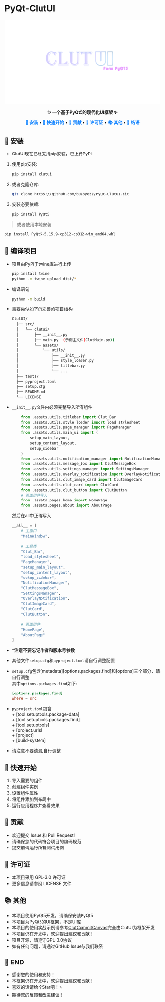 # PyQt-ClutUI

<p align="center">
    <img src="src/clutui/assets/icons/logo.png" alt="ClutUI Logo" width="500"/>
</p>

<p align="center">
    <strong>✨ 一个基于PyQt5的现代化UI框架 ✨</strong>
</p>

<p align="center">
    <a href="#安装" style="text-decoration:none; color:#007BFF; font-weight:bold;">🔧 安装</a> •
    <a href="#快速开始" style="text-decoration:none; color:#007BFF; font-weight:bold;">🚀 快速开始</a> •
    <a href="#贡献" style="text-decoration:none; color:#007BFF; font-weight:bold;">🌟 贡献</a> •
    <a href="#许可证" style="text-decoration:none; color:#007BFF; font-weight:bold;">📜 许可证</a> •
    <a href="#其他" style="text-decoration:none; color:#007BFF; font-weight:bold;">📚 其他</a> •
    <a href="#END" style="text-decoration:none; color:#007BFF; font-weight:bold;">💬 结语</a> 
</p>

## 🔧 安装
+ ClutUI现在已经支持pip安装，已上传PyPi
1. 使用pip安装:
   ```bash
   pip install clutui
   ```

2. 或者克隆仓库:
   ```bash
   git clone https://github.com/buaoyezz/PyQt-ClutUI.git
   ```

3. 安装必要依赖:
   ```cmd
   pip install PyQt5
   ```
>或者使用本地安装
   ```bash
   pip install PyQt5-5.15.9-cp312-cp312-win_amd64.whl
   ```
## 🍞 编译项目
 - 项目由PyPi于twine库进行上传
    ```bash
    pip install twine
    python -m twine upload dist/*
    ```

 - 编译语句
   ```bash
   python -m build
   ```
 - 需要类似如下的完善的项目结构
    ```bash
    ClutUI/
      ├── src/
      │   └── clutui/
      │       ├── __init__.py
      │       ├── main.py  (示例主文件(ClutMain.py))
      │       └── assets/
      │           └── utils/
      │               ├── __init__.py
      │               ├── style_loader.py
      │               ├── titlebar.py
      │               └── ...
      ├── tests/
      ├── pyproject.toml
      ├── setup.cfg
      ├── README.md
      └── LICENSE
    ```
  - `__init__.py`文件内必须完整导入所有组件
    ```python
        from .assets.utils.titlebar import Clut_Bar
        from .assets.utils.style_loader import load_stylesheet
        from .assets.utils.page_manager import PageManager
        from .assets.utils.main_ui import (
            setup_main_layout,
            setup_content_layout,
            setup_sidebar
        )
        from .assets.utils.notification_manager import NotificationManager
        from .assets.utils.message_box import ClutMessageBox
        from .assets.utils.settings_manager import SettingsManager
        from .assets.utils.overlay_notification import OverlayNotification
        from .assets.utils.clut_image_card import ClutImageCard
        from .assets.utils.clut_card import ClutCard
        from .assets.utils.clut_button import ClutButton
        # 页面组件导入
        from .assets.pages.home import HomePage
        from .assets.pages.about import AboutPage
    ```
    然后在all中正确写入
    ```python
    __all__ = [
        # 主窗口
        "MainWindow",
        
        # 工具类
        "Clut_Bar",
        "load_stylesheet",
        "PageManager",
        "setup_main_layout",
        "setup_content_layout", 
        "setup_sidebar",
        "NotificationManager",
        "ClutMessageBox",
        "SettingsManager",
        "OverlayNotification",
        "ClutImageCard",
        "ClutCard",
        "ClutButton",
        
        # 页面组件
        "HomePage",
        "AboutPage"
    ] 
    ```
  - ***注意不要忘记作者和版本号参数**
  - 其他文件`setup.cfg`和`pyproject.toml`请自行调整配置
  - `setup.cfg`包含[metadata][options.packages.find]和[options]三个部分，请自行调整<br>其中`options.packages.find`如下:
    ```conf
    [options.packages.find]
    where = src 
    ```
  - `pyproject.toml`包含<br>+ [tool.setuptools.package-data]<br>+ [tool.setuptools.packages.find]<br>+ [tool.setuptools]<br>+ [project.urls]<br>+ [project]<br>+ [build-system]
  + 请注意不要遗漏,自行调整
## 🚀 快速开始

1. 导入需要的组件
2. 创建组件实例
3. 设置组件属性
4. 将组件添加到布局中
5. 运行应用程序并查看效果

## 🌟 贡献

- 欢迎提交 Issue 和 Pull Request!
- 请确保您的代码符合项目的编码规范
- 提交前请运行所有测试用例

## 📜 许可证

- 本项目采用 GPL-3.0 许可证
- 更多信息请参阅 LICENSE 文件

## 📚 其他

- 本项目使用PyQt5开发，请确保安装PyQt5
- 本项目为PyQt5的UI框架，不是UI库
- 本项目的使用实战示例请参考[ClutCommitCanvas](https://github.com/buaoyezz/ClutCommitCanvas)完全由ClutUI为框架开发
- 本项目仍在开发中，欢迎提出建议和贡献！
- 项目开源，请遵守GPL-3.0协议
- 如有任何问题，请通过GitHub Issue与我们联系

## 💬 END

- 感谢您的使用和支持！
- 本框架仍在开发中，欢迎提出建议和贡献！
- 喜欢的话请给个Star吧！⭐️
- 期待您的反馈和改进建议！
